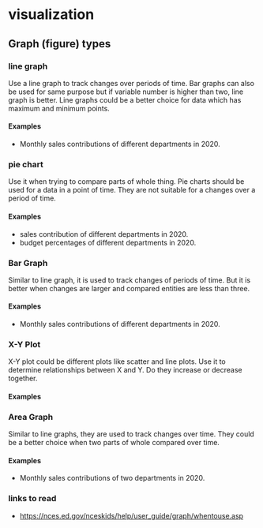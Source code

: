 # visualization

## Graph (figure) types

###  line graph

Use a line graph to track changes over periods of time.
Bar graphs can also be used for same purpose but if variable number is higher than two, line graph is better.
Line graphs could be a better choice for data which has maximum and minimum points.

#### Examples 

- Monthly sales contributions of different departments in 2020.


###  pie chart

Use it when trying to compare parts of whole thing. 
Pie charts should be used for a data in a point of time.
They are not suitable for a changes over a period of time.

#### Examples 

- sales contribution of different departments in 2020.
- budget percentages of different departments in 2020.


### Bar Graph
Similar to line graph, it is used to track changes of periods of time.
But it is better when changes are larger and compared entities are less than three.

#### Examples 

- Monthly sales contributions of different departments in 2020.


### X-Y Plot 
X-Y plot could be different plots like scatter and line plots.
Use it to determine relationships between X and Y.
Do they increase or decrease together.

#### Examples 

### Area Graph
Similar to line graphs, they are used to track changes over time.
They could be a better choice when two parts of whole compared over time.

#### Examples 

- Monthly sales contributions of two departments in 2020.




### links to read

- https://nces.ed.gov/nceskids/help/user_guide/graph/whentouse.asp



